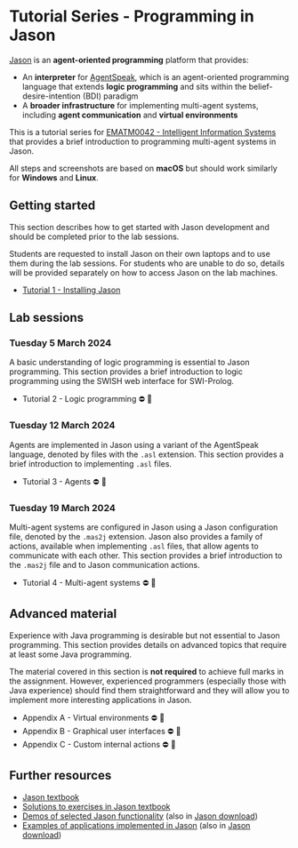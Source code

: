 # Tutorial Series - Programming in Jason

[Jason](https://jason-lang.github.io/) is an **agent-oriented programming** platform that provides:

- An **interpreter** for [AgentSpeak](https://doi.org/10.1007/BFb0031845), which is an agent-oriented programming language that extends **logic programming** and sits within the belief-desire-intention (BDI) paradigm
- A **broader infrastructure** for implementing multi-agent systems, including **agent communication** and **virtual environments**

This is a tutorial series for [EMATM0042 - Intelligent Information Systems](https://www.bris.ac.uk/unit-programme-catalogue/UnitDetails.jsa?unitCode=EMATM0042) that provides a brief introduction to programming multi-agent systems in Jason.

All steps and screenshots are based on **macOS** but should work similarly for **Windows** and **Linux**.

<!-- TOC -->

## Getting started

This section describes how to get started with Jason development and should be completed prior to the lab sessions.

<!-- Where possible, students are strongly encouraged to use their own machines for Jason development. Students who are able bring a laptop to the lab sessions should follow Tutorial 1a and can safely ignore Tutorial 1b. Students who are unable to bring a laptop should follow Tutorial 1b to access Jason on a lab machine. -->

Students are requested to install Jason on their own laptops and to use them during the lab sessions. For students who are unable to do so, details will be provided separately on how to access Jason on the lab machines.

- [Tutorial 1 - Installing Jason](tutorial-1.html)

<!-- - Tutorial 1b - Jason on lab machines &#9940; &#128679; -->

## Lab sessions

### Tuesday 5 March 2024

A basic understanding of logic programming is essential to Jason programming. This section provides a brief introduction to logic programming using the SWISH web interface for SWI-Prolog.

- Tutorial 2 - Logic programming &#9940; &#128679;

<!-- - [Tutorial 2 - Logic programming](tutorial-2.html) -->

### Tuesday 12 March 2024

Agents are implemented in Jason using a variant of the AgentSpeak language, denoted by files with the `.asl` extension.
This section provides a brief introduction to implementing `.asl` files.

- Tutorial 3 - Agents &#9940; &#128679;

<!-- - [Tutorial 3 - Agents](tutorial-3.html) -->

### Tuesday 19 March 2024

Multi-agent systems are configured in Jason using a Jason configuration file, denoted by the `.mas2j` extension.
Jason also provides a family of actions, available when implementing `.asl` files, that allow agents to communicate with each other. This section provides a brief introduction to the `.mas2j` file and to Jason communication actions.

- Tutorial 4 - Multi-agent systems &#9940; &#128679;

<!-- - [Tutorial 4 - Multi-agent systems](tutorial-4.html) -->

## Advanced material

Experience with Java programming is desirable but not essential to Jason programming. This section provides details on advanced topics that require at least some Java programming.

The material covered in this section is **not required** to achieve full marks in the assignment. However, experienced programmers (especially those with Java experience) should find them straightforward and they will allow you to implement more interesting applications in Jason.

- Appendix A - Virtual environments &#9940; &#128679;
- Appendix B - Graphical user interfaces &#9940; &#128679;
- Appendix C - Custom internal actions &#9940; &#128679;

<!-- - [Appendix A - Virtual environments](appendix-a.html)
- [Appendix B - Graphical user interfaces](appendix-b.html)
- [Appendix C - Custom internal actions](appendix-c.html) -->

## Further resources

- [Jason textbook](https://jason.sourceforge.net/jBook/jBook/Home.html)
- [Solutions to exercises in Jason textbook](https://jason.sourceforge.net/jBook/jBook/Examples.html)
- [Demos of selected Jason functionality](https://github.com/jason-lang/jason/tree/main/demos) (also in [Jason download](https://sourceforge.net/projects/jason/files/jason/))
- [Examples of applications implemented in Jason](https://github.com/jason-lang/jason/tree/main/examples) (also in [Jason download](https://sourceforge.net/projects/jason/files/jason/))
